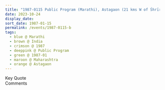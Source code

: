 ```yaml
---
title: "1987-0115 Public Program (Marathi), Astagaon (21 kms W of Śhrīrāmpur), Maharashtra, India"
date: 2023-10-24
display_date: 
sort_date: 1987-01-15
permalink: /events/1987-0115-b
tags:
  - blue @ Marathi
  - brown @ India
  - crimson @ 1987
  - deeppink @ Public Program
  - green @ 1987-01
  - maroon @ Maharashtra
  - orange @ Astagaon 
---
```


<wave-list>
  <list-title color="green" width="75">Key Quote</list-title>
  <list-item color="BlanchedAlmond"  width="200"></list-item>
  <list-item color="Lavender"></list-item>
  <list-item color="BlanchedAlmond"></list-item>
</wave-list>

<br>

<wave-list>
  <list-title color="green" width="75">Comments</list-title>
  <list-item color="BlanchedAlmond"  width="200"></list-item>
  <list-item color="Lavender"></list-item>
  <list-item color="BlanchedAlmond"></list-item>
</wave-list>